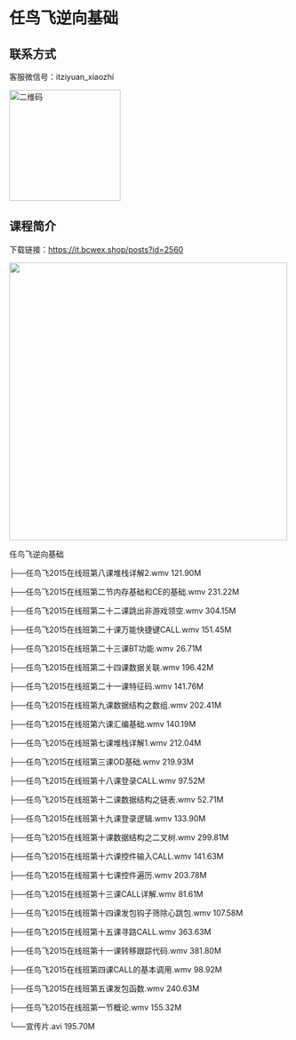 # 任鸟飞逆向基础

## 联系方式

客服微信号：itziyuan_xiaozhi

<img src="https://ziyuanyun.oss-cn-guangzhou.aliyuncs.com/common/20240614073449/666b82192834a.jpg" width="200" height="200" alt="二维码">

## 课程简介

下载链接：https://it.bcwex.shop/posts?id=2560

<img src="https://ziyuanyun.oss-cn-guangzhou.aliyuncs.com/yun/20240515184105/66449141a4ed0.jpg" width="500" alt="">

  任鸟飞逆向基础



 ├──任鸟飞2015在线班第八课堆栈详解2.wmv 121.90M

 ├──任鸟飞2015在线班第二节内存基础和CE的基础.wmv 231.22M

 ├──任鸟飞2015在线班第二十二课跳出非游戏领空.wmv 304.15M

 ├──任鸟飞2015在线班第二十课万能快捷键CALL.wmv 151.45M

 ├──任鸟飞2015在线班第二十三课BT功能.wmv 26.71M

 ├──任鸟飞2015在线班第二十四课数据关联.wmv 196.42M

 ├──任鸟飞2015在线班第二十一课特征码.wmv 141.76M

 ├──任鸟飞2015在线班第九课数据结构之数组.wmv 202.41M

 ├──任鸟飞2015在线班第六课汇编基础.wmv 140.19M

 ├──任鸟飞2015在线班第七课堆栈详解1.wmv 212.04M

 ├──任鸟飞2015在线班第三课OD基础.wmv 219.93M

 ├──任鸟飞2015在线班第十八课登录CALL.wmv 97.52M

 ├──任鸟飞2015在线班第十二课数据结构之链表.wmv 52.71M

 ├──任鸟飞2015在线班第十九课登录逻辑.wmv 133.90M

 ├──任鸟飞2015在线班第十课数据结构之二叉树.wmv 299.81M

 ├──任鸟飞2015在线班第十六课控件输入CALL.wmv 141.63M

 ├──任鸟飞2015在线班第十七课控件遍历.wmv 203.78M

 ├──任鸟飞2015在线班第十三课CALL详解.wmv 81.61M

 ├──任鸟飞2015在线班第十四课发包钩子筛除心跳包.wmv 107.58M

 ├──任鸟飞2015在线班第十五课寻路CALL.wmv 363.63M

 ├──任鸟飞2015在线班第十一课转移跟踪代码.wmv 381.80M

 ├──任鸟飞2015在线班第四课CALL的基本调用.wmv 98.92M

 ├──任鸟飞2015在线班第五课发包函数.wmv 240.63M

 ├──任鸟飞2015在线班第一节概论.wmv 155.32M

 └──宣传片.avi 195.70M

  